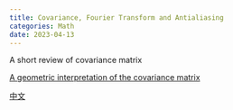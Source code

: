 ```yaml
---
title: Covariance, Fourier Transform and Antialiasing
categories: Math
date: 2023-04-13
---
```


A short review of covariance matrix

[A geometric interpretation of the covariance matrix](https://www.visiondummy.com/2014/04/geometric-interpretation-covariance-matrix/)

[中文](https://njuferret.github.io/2019/07/28/2019-07-28_geometric-interpretation-covariance-matrix/)